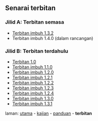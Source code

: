 ---
---

## Senarai terbitan

### Jilid A: Terbitan semasa

* [Terbitan imbuh 1.3.2][33]
* Terbitan imbuh 1.4.0 (dalam rancangan)

### Jilid B: Terbitan terdahulu

* [Terbitan 1.0][301]
* [Terbitan imbuh 1.1.0][302]
* [Terbitan imbuh 1.2.0][303]
* [Terbitan imbuh 1.2.1][304]
* [Terbitan imbuh 1.2.2][305]
* [Terbitan imbuh 1.2.3][306]
* [Terbitan imbuh 1.2.4][307]
* [Terbitan imbuh 1.3.0][308]
* [Terbitan imbuh 1.3.1][309]

laman: [utama][0] - [kajian][1] - [panduan][2] - **terbitan**

  [0]: ../index.md
  [1]: ../kajian/index.md
  [2]: ../panduan/index.md
  [33]: 1.3.2.md
  [301]: 1.0.md
  [302]: 1.1.0.md
  [303]: 1.2.0.md
  [304]: 1.2.1.md
  [305]: 1.2.2.md
  [306]: 1.2.3.md
  [307]: 1.2.4.md
  [308]: 1.3.0.md
  [309]: 1.3.1.md
